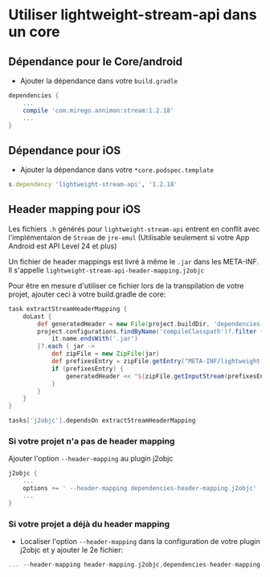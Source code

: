 # Utiliser lightweight-stream-api dans un core

## Dépendance pour le Core/android

- Ajouter la dépendance dans votre `build.gradle`

```groovy
dependencies {
    ...
    compile 'com.mirego.annimon:stream:1.2.18'
    ...
}
```

## Dépendance pour iOS

- Ajouter la dépendance dans votre `*core.podspec.template`

```ruby
s.dependency 'lightweight-stream-api', '1.2.18'
```

## Header mapping pour iOS

Les fichiers `.h` générés pour `lightweight-stream-api` entrent en conflit avec l'implémentaion de `Stream` de `jre-emul` (Utilisable seulement si votre App Android est API Level 24 et plus)

Un fichier de header mappings est livré à même le `.jar` dans les META-INF. Il s'appelle `lightweight-stream-api-header-mapping.j2objc`

Pour être en mesure d'utiliser ce fichier lors de la transpilation de votre projet, ajouter ceci à votre build.gradle de core:

```groovy
task extractStreamHeaderMapping {
    doLast {
        def generatedHeader = new File(project.buildDir, 'dependencies-header-mapping.j2objc')
        project.configurations.findByName('compileClasspath')?.filter {
            it.name.endsWith('.jar')
        }?.each { jar ->
            def zipFile = new ZipFile(jar)
            def prefixesEntry = zipFile.getEntry("META-INF/lightweight-stream-api-header-mapping.j2objc")
            if (prefixesEntry) {
                generatedHeader << "${zipFile.getInputStream(prefixesEntry)}"
            }
        }
    }
}

tasks['j2objc'].dependsOn extractStreamHeaderMapping
```

### Si votre projet n'a pas de header mapping

Ajouter l'option `--header-mapping` au plugin j2objc

```groovy
j2objc {
    ...
    options += ' --header-mapping dependencies-header-mapping.j2objc'
    ...
}
```

### Si votre projet a déjà du header mapping

- Localiser l'option `--header-mapping` dans la configuration de votre plugin j2objc et y ajouter le 2e fichier:

```groovy
... --header-mapping header-mapping.j2objc,dependencies-header-mapping.j2objc ...
```
